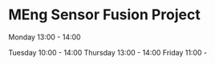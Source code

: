 # MEng Sensor Fusion Project
Monday 13:00 - 14:00

Tuesday 10:00 - 14:00
Thursday 13:00 - 14:00
Friday 11:00 - 
